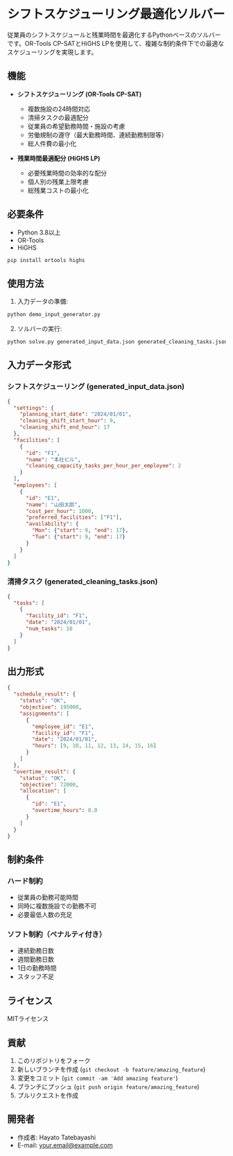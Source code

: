 # シフトスケジューリング最適化ソルバー

従業員のシフトスケジュールと残業時間を最適化するPythonベースのソルバーです。OR-Tools CP-SATとHiGHS LPを使用して、複雑な制約条件下での最適なスケジューリングを実現します。

## 機能

- **シフトスケジューリング (OR-Tools CP-SAT)**
  - 複数施設の24時間対応
  - 清掃タスクの最適配分
  - 従業員の希望勤務時間・施設の考慮
  - 労働規制の遵守（最大勤務時間、連続勤務制限等）
  - 総人件費の最小化

- **残業時間最適配分 (HiGHS LP)**
  - 必要残業時間の効率的な配分
  - 個人別の残業上限考慮
  - 総残業コストの最小化

## 必要条件

- Python 3.8以上
- OR-Tools
- HiGHS

```bash
pip install ortools highs
```

## 使用方法

1. 入力データの準備:
```bash
python demo_input_generator.py
```

2. ソルバーの実行:
```bash
python solve.py generated_input_data.json generated_cleaning_tasks.json > solution.json
```

## 入力データ形式

### シフトスケジューリング (generated_input_data.json)
```json
{
  "settings": {
    "planning_start_date": "2024/01/01",
    "cleaning_shift_start_hour": 9,
    "cleaning_shift_end_hour": 17
  },
  "facilities": [
    {
      "id": "F1",
      "name": "本社ビル",
      "cleaning_capacity_tasks_per_hour_per_employee": 2
    }
  ],
  "employees": [
    {
      "id": "E1",
      "name": "山田太郎",
      "cost_per_hour": 1000,
      "preferred_facilities": ["F1"],
      "availability": {
        "Mon": {"start": 9, "end": 17},
        "Tue": {"start": 9, "end": 17}
      }
    }
  ]
}
```

### 清掃タスク (generated_cleaning_tasks.json)
```json
{
  "tasks": [
    {
      "facility_id": "F1",
      "date": "2024/01/01",
      "num_tasks": 10
    }
  ]
}
```

## 出力形式

```json
{
  "schedule_result": {
    "status": "OK",
    "objective": 195000,
    "assignments": [
      {
        "employee_id": "E1",
        "facility_id": "F1",
        "date": "2024/01/01",
        "hours": [9, 10, 11, 12, 13, 14, 15, 16]
      }
    ]
  },
  "overtime_result": {
    "status": "OK",
    "objective": 72000,
    "allocation": [
      {
        "id": "E1",
        "overtime_hours": 8.0
      }
    ]
  }
}
```

## 制約条件

### ハード制約
- 従業員の勤務可能時間
- 同時に複数施設での勤務不可
- 必要最低人数の充足

### ソフト制約（ペナルティ付き）
- 連続勤務日数
- 週間勤務日数
- 1日の勤務時間
- スタッフ不足

## ライセンス

MITライセンス

## 貢献

1. このリポジトリをフォーク
2. 新しいブランチを作成 (`git checkout -b feature/amazing_feature`)
3. 変更をコミット (`git commit -am 'Add amazing feature'`)
4. ブランチにプッシュ (`git push origin feature/amazing_feature`)
5. プルリクエストを作成

## 開発者

- 作成者: Hayato Tatebayashi
- E-mail: your.email@example.com
